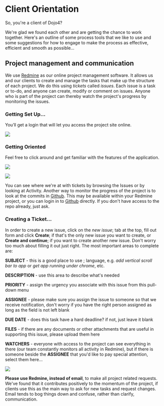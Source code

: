 # Client Orientation

So, you're a client of Dojo4?

We're glad we found each other and are getting the chance to work
together. Here's an outline of some process tools that we like to use
and some suggestions for how to engage to make the process as effective,
efficient and smooth as possible...

## Project management and communication

We use [Redmine](https://www.redmine.org/) as our online project
management software. It allows us and our clients to create and manage
the tasks that make up the structure of each project. We do this using
*tickets* called *issues*. Each issue is a task or to-do, and anyone can
create, modify or comment on issues. Anyone who is part of the project
can thereby watch the project's progress by monitoring the issues.

### Getting Set Up...

You’ll get a login that will let you access the project site online.

![](https://d2eslrut6bvw18.cloudfront.net/v2/39196/contents/6mSJ8PkUepnJoFNM/mw1920_login1-lg.png)

### Getting Oriented

Feel free to click around and get familiar with the features of the
application.

![](https://d2eslrut6bvw18.cloudfront.net/v2/39196/contents/bxSzxn7vOC4vcMs2/mw1920_mypage.png)

![](https://d2eslrut6bvw18.cloudfront.net/v2/39196/contents/kf89uRHZs1aShOS7/mw1920_goodviews.png)

You can see where we're at with tickets by browsing the Issues or by
looking at Activity. Another way to monitor the progress of the project
is to look at the commits in
[Github](http://github.com/organizations/dojo4). This may be available
within your Redmine project, or you can login in to
[Github](http://github.com/) directly. If you don't have access to the
repo already, just ask.

### Creating a Ticket...

In order to create a new issue, click on the *new issue*; tab at the
top, fill out form and click **Create**; if that's the only new issue
you want to create, or **Create and continue**; if you want to create
another new issue. Don't worry too much about filling it out just right.
The most important areas to complete are:

**SUBJECT** - this is a good place to use ; language, e.g. *add vertical
scroll bar to app* or *get app running under chrome*, etc.

**DESCRIPTION** - use this area to describe what's needed

**PRIORITY** - assign the urgency you associate with this issue from
this pull-down menu

**ASSIGNEE** - please make sure you assign the issue to someone so that
we receive notification, don't worry if you have the right person
assigned as long as the field is not left blank

**DUE DATE** - does this task have a hard deadline? if not, just leave
it blank

**FILES** - if there are any documents or other attachments that are
useful in supporting this issue, please upload them here

**WATCHERS** - everyone with access to the project can see everything in
there (our team constantly monitors all activity in Redmine), but if
there is someone beside the **ASSIGNEE** that you'd like to pay special
attention, select them here...

![](https://d2eslrut6bvw18.cloudfront.net/v2/39196/contents/4hviDKtQOj917qTQ/mw1920_newissue.png)

**Please use Redmine, instead of email**, to make all project related
requests. We've found that it contributes positively to the momentum of
the project, if clients use this as the main way to ask for new tasks
and request changes. Email tends to bog things down and confuse, rather
than clarify, communication.
